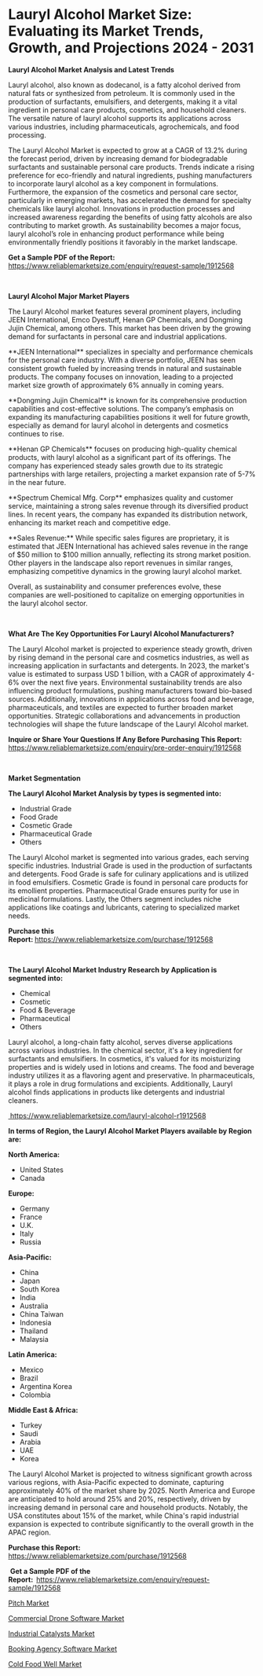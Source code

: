 <p><h1>Lauryl Alcohol Market Size: Evaluating its Market Trends, Growth, and Projections 2024 - 2031</h1></p><p><strong>Lauryl Alcohol Market Analysis and Latest Trends</strong></p>
<p><p>Lauryl alcohol, also known as dodecanol, is a fatty alcohol derived from natural fats or synthesized from petroleum. It is commonly used in the production of surfactants, emulsifiers, and detergents, making it a vital ingredient in personal care products, cosmetics, and household cleaners. The versatile nature of lauryl alcohol supports its applications across various industries, including pharmaceuticals, agrochemicals, and food processing.</p><p>The Lauryl Alcohol Market is expected to grow at a CAGR of 13.2% during the forecast period, driven by increasing demand for biodegradable surfactants and sustainable personal care products. Trends indicate a rising preference for eco-friendly and natural ingredients, pushing manufacturers to incorporate lauryl alcohol as a key component in formulations. Furthermore, the expansion of the cosmetics and personal care sector, particularly in emerging markets, has accelerated the demand for specialty chemicals like lauryl alcohol. Innovations in production processes and increased awareness regarding the benefits of using fatty alcohols are also contributing to market growth. As sustainability becomes a major focus, lauryl alcohol’s role in enhancing product performance while being environmentally friendly positions it favorably in the market landscape.</p></p>
<p><strong>Get a Sample PDF of the Report:&nbsp;</strong> <a href="https://www.reliablemarketsize.com/enquiry/request-sample/1912568?utm_campaign=1133&utm_medium=2&utm_source=Github&utm_content=ia&utm_term=13112024&utm_id=lauryl-alcohol">https://www.reliablemarketsize.com/enquiry/request-sample/1912568</a></p>
<p>&nbsp;</p>
<p><strong>Lauryl Alcohol Major Market Players</strong></p>
<p><p>The Lauryl Alcohol market features several prominent players, including JEEN International, Emco Dyestuff, Henan GP Chemicals, and Dongming Jujin Chemical, among others. This market has been driven by the growing demand for surfactants in personal care and industrial applications.</p><p>**JEEN International** specializes in specialty and performance chemicals for the personal care industry. With a diverse portfolio, JEEN has seen consistent growth fueled by increasing trends in natural and sustainable products. The company focuses on innovation, leading to a projected market size growth of approximately 6% annually in coming years.</p><p>**Dongming Jujin Chemical** is known for its comprehensive production capabilities and cost-effective solutions. The company’s emphasis on expanding its manufacturing capabilities positions it well for future growth, especially as demand for lauryl alcohol in detergents and cosmetics continues to rise.</p><p>**Henan GP Chemicals** focuses on producing high-quality chemical products, with lauryl alcohol as a significant part of its offerings. The company has experienced steady sales growth due to its strategic partnerships with large retailers, projecting a market expansion rate of 5-7% in the near future.</p><p>**Spectrum Chemical Mfg. Corp** emphasizes quality and customer service, maintaining a strong sales revenue through its diversified product lines. In recent years, the company has expanded its distribution network, enhancing its market reach and competitive edge.</p><p>**Sales Revenue:** While specific sales figures are proprietary, it is estimated that JEEN International has achieved sales revenue in the range of $50 million to $100 million annually, reflecting its strong market position. Other players in the landscape also report revenues in similar ranges, emphasizing competitive dynamics in the growing lauryl alcohol market. </p><p>Overall, as sustainability and consumer preferences evolve, these companies are well-positioned to capitalize on emerging opportunities in the lauryl alcohol sector.</p></p>
<p>&nbsp;</p>
<p><strong>What Are The Key Opportunities For Lauryl Alcohol Manufacturers?</strong></p>
<p><p>The Lauryl Alcohol market is projected to experience steady growth, driven by rising demand in the personal care and cosmetics industries, as well as increasing application in surfactants and detergents. In 2023, the market's value is estimated to surpass USD 1 billion, with a CAGR of approximately 4-6% over the next five years. Environmental sustainability trends are also influencing product formulations, pushing manufacturers toward bio-based sources. Additionally, innovations in applications across food and beverage, pharmaceuticals, and textiles are expected to further broaden market opportunities. Strategic collaborations and advancements in production technologies will shape the future landscape of the Lauryl Alcohol market.</p></p>
<p><strong>Inquire or Share Your Questions If Any Before Purchasing This Report:</strong> <a href="https://www.reliablemarketsize.com/enquiry/pre-order-enquiry/1912568?utm_campaign=1133&utm_medium=2&utm_source=Github&utm_content=ia&utm_term=13112024&utm_id=lauryl-alcohol">https://www.reliablemarketsize.com/enquiry/pre-order-enquiry/1912568</a></p>
<p>&nbsp;</p>
<p><strong>Market Segmentation</strong></p>
<p><strong>The Lauryl Alcohol Market Analysis by types is segmented into:</strong></p>
<p><ul><li>Industrial Grade</li><li>Food Grade</li><li>Cosmetic Grade</li><li>Pharmaceutical Grade</li><li>Others</li></ul></p>
<p><p>The Lauryl Alcohol market is segmented into various grades, each serving specific industries. Industrial Grade is used in the production of surfactants and detergents. Food Grade is safe for culinary applications and is utilized in food emulsifiers. Cosmetic Grade is found in personal care products for its emollient properties. Pharmaceutical Grade ensures purity for use in medicinal formulations. Lastly, the Others segment includes niche applications like coatings and lubricants, catering to specialized market needs.</p></p>
<p><strong>Purchase this Report:&nbsp;</strong><a href="https://www.reliablemarketsize.com/purchase/1912568?utm_campaign=1133&utm_medium=2&utm_source=Github&utm_content=ia&utm_term=13112024&utm_id=lauryl-alcohol">https://www.reliablemarketsize.com/purchase/1912568</a></p>
<p>&nbsp;</p>
<p><strong>The Lauryl Alcohol Market Industry Research by Application is segmented into:</strong></p>
<p><ul><li>Chemical</li><li>Cosmetic</li><li>Food & Beverage</li><li>Pharmaceutical</li><li>Others</li></ul></p>
<p><p>Lauryl alcohol, a long-chain fatty alcohol, serves diverse applications across various industries. In the chemical sector, it's a key ingredient for surfactants and emulsifiers. In cosmetics, it's valued for its moisturizing properties and is widely used in lotions and creams. The food and beverage industry utilizes it as a flavoring agent and preservative. In pharmaceuticals, it plays a role in drug formulations and excipients. Additionally, Lauryl alcohol finds applications in products like detergents and industrial cleaners.</p></p>
<p><a href="https://www.reliablemarketsize.com/lauryl-alcohol-r1912568?utm_campaign=1133&utm_medium=2&utm_source=Github&utm_content=ia&utm_term=13112024&utm_id=lauryl-alcohol">&nbsp;https://www.reliablemarketsize.com/lauryl-alcohol-r1912568</a></p>
<p><strong>In terms of Region, the Lauryl Alcohol Market Players available by Region are:</strong></p>
<p>
    <p> <strong> North America: </strong>
        <ul>
            <li>United States</li>
            <li>Canada</li>
        </ul>
        </p> 
    <p> <strong> Europe: </strong>
        <ul>
            <li>Germany</li>
            <li>France</li>
            <li>U.K.</li>
            <li>Italy</li>
            <li>Russia</li>
        </ul>
        </p> 
    <p> <strong> Asia-Pacific: </strong>
        <ul>
            <li>China</li>
            <li>Japan</li>
            <li>South Korea</li>
            <li>India</li>
            <li>Australia</li>
            <li>China Taiwan</li>
            <li>Indonesia</li>
            <li>Thailand</li>
            <li>Malaysia</li>
        </ul>
        </p> 
    <p> <strong> Latin America: </strong>
        <ul>
            <li>Mexico</li>
            <li>Brazil</li>
            <li>Argentina Korea</li>
            <li>Colombia</li>
        </ul>
        </p> 
    <p> <strong> Middle East & Africa: </strong>
        <ul>
            <li>Turkey</li>
            <li>Saudi</li>
            <li>Arabia</li>
            <li>UAE</li>
            <li>Korea</li>
        </ul>
    </p>
    </p>
<p><p>The Lauryl Alcohol Market is projected to witness significant growth across various regions, with Asia-Pacific expected to dominate, capturing approximately 40% of the market share by 2025. North America and Europe are anticipated to hold around 25% and 20%, respectively, driven by increasing demand in personal care and household products. Notably, the USA constitutes about 15% of the market, while China's rapid industrial expansion is expected to contribute significantly to the overall growth in the APAC region.</p></p>
<p><strong>Purchase this Report: </strong><a href="https://www.reliablemarketsize.com/purchase/1912568?utm_campaign=1133&utm_medium=2&utm_source=Github&utm_content=ia&utm_term=13112024&utm_id=lauryl-alcohol">https://www.reliablemarketsize.com/purchase/1912568</a></p>
<p>&nbsp;<strong>Get a Sample PDF of the Report:&nbsp;&nbsp;</strong><a href="https://www.reliablemarketsize.com/enquiry/request-sample/1912568?utm_campaign=1133&utm_medium=2&utm_source=Github&utm_content=ia&utm_term=13112024&utm_id=lauryl-alcohol">https://www.reliablemarketsize.com/enquiry/request-sample/1912568</a></p>
<p><strong></strong></p>
<p><p><a href="https://www.linkedin.com/pulse/global-pitch-market-forecast-2024-2031-trends-impact-analysis-pzuwc?utm_campaign=1133&utm_medium=2&utm_source=Github&utm_content=ia&utm_term=13112024&utm_id=lauryl-alcohol">Pitch Market</a></p><p><a href="https://issuu.com/reportprime-2/docs/commercial-drone-software-market-si_8716ff444b7154?utm_campaign=1133&utm_medium=2&utm_source=Github&utm_content=ia&utm_term=13112024&utm_id=lauryl-alcohol">Commercial Drone Software Market</a></p><p><a href="https://www.linkedin.com/pulse/industrial-catalysts-market-evolution-key-trends-regional-dynamics-m8jpc?utm_campaign=1133&utm_medium=2&utm_source=Github&utm_content=ia&utm_term=13112024&utm_id=lauryl-alcohol">Industrial Catalysts Market</a></p><p><a href="https://issuu.com/reportprime-2/docs/booking-agency-software-market-size_1158ebdb49f62e?utm_campaign=1133&utm_medium=2&utm_source=Github&utm_content=ia&utm_term=13112024&utm_id=lauryl-alcohol">Booking Agency Software Market</a></p><p><a href="https://github.com/WillieWoodard/Market-Research-Report-List-7/blob/main/cold-food-well-market.md?utm_campaign=1133&utm_medium=2&utm_source=Github&utm_content=ia&utm_term=13112024&utm_id=lauryl-alcohol">Cold Food Well Market</a></p></p>